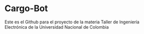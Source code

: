# Cargo-Bot
Este es el Github para el proyecto de la materia Taller de Ingeniería Electrónica de la Universidad Nacional de Colombia
